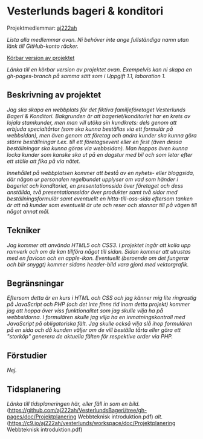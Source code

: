 
# Vesterlunds bageri & konditori
Projektmedlemmar: 
[aj222ah](https://github.com/aj222ah)

*Lista alla medlemmar ovan. Ni behöver inte ange fullständiga namn utan länk till GitHub-konto räcker.*

[Körbar version av projektet](https://github.com/aj222ah/VesterlundsBageri)

*Länka till en körbar version av projektet ovan. Exempelvis kan ni skapa en gh-pages-branch på samma sätt som i Uppgift 1.1, laboration 1.*

## Beskrivning av projektet
*Jag ska skapa en webbplats för det fiktiva familjeföretaget Vesterlunds Bageri & Konditori. Bakgrunden är att*
*bageriet/konditoriet har en krets av lojala stamkunder, men man vill utöka sin kundkrets: dels genom att erbjuda*
*specialtårtor (som ska kunna beställas via ett formulär på webbsidan), men även genom att företag och andra kunder*
*ska kunna göra större beställningar t.ex. till ett företagsevent eller en fest (även dessa beställningar ska kunna*
*göras via webbsidan). Man hoppas även kunna locka kunder som kanske ska ut på en dagstur med bil och som letar efter*
*ett ställe att fika på via nätet.*

*Innehållet på webbplatsen kommer att bestå av en nyhets- eller bloggsida, där någon ur personalen regelbundet upplyser*
*om vad som händer i bageriet och konditoriet, en presentationssida över företaget och dess anställda, två presentationssidor*
*över produkter samt två sidor med beställningsformulär samt eventuellt en hitta-till-oss-sida eftersom tanken är att nå*
*kunder som eventuellt är ute och reser och stannar till på vägen till något annat mål.*

## Tekniker
*Jag kommer att använda HTML5 och CSS3. I projektet ingår att kolla upp ramverk och om de kan tillföra något till sidan.*
*Sidan kommer att utrustas med en favicon och en apple-ikon. Eventuellt (beroende om det fungerar och blir snyggt) kommer*
*sidans header-bild vara gjord med vektorgrafik.*

## Begränsningar
*Eftersom detta är en kurs i HTML och CSS och jag känner mig lite ringrostig på JavaScript och PHP (och det inte finns tid*
*inom detta projekt) kommer jag att hoppa över viss funktionalitet som jag skulle vilja ha på webbsidorna. I formulären skulle*
*jag vilja ha en inmatningskontroll med JavaScript på obligatoriska fält. Jag skulle också vilja slå ihop formulären på en sida*
*och då kunden väljer om de vill beställa tårta eller göra ett "storköp" generera de aktuella fälten för respektive order via PHP.*

## Förstudier
*Nej.*

## Tidsplanering
*Länka till tidsplaneringen här, eller fäll in som en bild.* 
(https://github.com/aj222ah/VesterlundsBageri/tree/gh-pages/doc/Projektplanering Webbteknisk introduktion.pdf)
*alt.* (https://c9.io/aj222ah/vesterlunds/workspace/doc/Projektplanering Webbteknisk introduktion.pdf)

